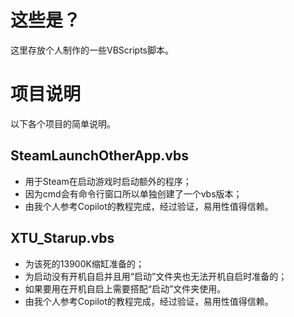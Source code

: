 # 这些是？

这里存放个人制作的一些VBScripts脚本。

# 项目说明

以下各个项目的简单说明。

## SteamLaunchOtherApp.vbs

- 用于Steam在启动游戏时启动额外的程序；
- 因为cmd会有命令行窗口所以单独创建了一个vbs版本；
- 由我个人参考Copilot的教程完成，经过验证，易用性值得信赖。

## XTU_Starup.vbs

- 为该死的13900K缩缸准备的；
- 为启动没有开机自启并且用“启动”文件夹也无法开机自启时准备的；
- 如果要用在开机自启上需要搭配“启动”文件夹使用。
- 由我个人参考Copilot的教程完成，经过验证，易用性值得信赖。
